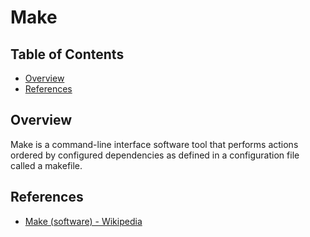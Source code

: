 # Make

## Table of Contents <!-- omit in toc -->

- [Overview](#overview)
- [References](#references)

## Overview

Make is a command-line interface software tool that performs actions ordered by configured dependencies as defined in a configuration file called a makefile.

## References

- [Make (software) - Wikipedia](https://en.wikipedia.org/wiki/Make_(software))
